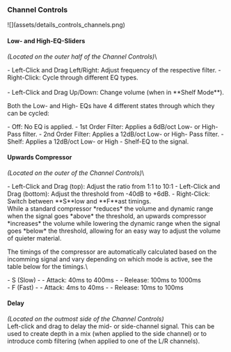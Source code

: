 <h3 class="txt-yellow">Channel Controls</h2>
<div class="image">
![](assets/details_controls_channels.png)
</div>

#### Low- and High-EQ-Sliders
<span class="location">*(Located on the outer half of the Channel Controls)*</span>\
<div class="block controls bg-dark-2">
- <span class="item">Left-Click and Drag Left/Right:</span> Adjust frequency of the respective filter.
- <span class="item">Right-Click:</span> Cycle through different EQ types.<br/>
<br/>
- <span class="item">Left-Click and Drag Up/Down:</span> Change volume (when in **Shelf Mode**).
</div>

Both the Low- and High- EQs have 4 different states through which they can be cycled:
<div class="block bg-dark-1">
- <span class="txt-purple">Off</span>: No EQ is applied.
- <span class="txt-purple">1st Order Filter</span>: Applies a 6dB/oct Low- or High- Pass filter.
- <span class="txt-purple">2nd Order Filter</span>: Applies a 12dB/oct Low- or High- Pass filter.
- <span class="txt-purple">Shelf</span>: Applies a 12dB/oct Low- or High - Shelf-EQ to the signal.
</div>
<div class="pb"></div>

#### Upwards Compressor
<span class="location">*(Located on the outer of the Channel Controls)*</span>\
<div class="block controls bg-dark-2">
- <span class="txt-orange">Left-Click and Drag (top):</span> Adjust the ratio from 1:1 to 10:1
- <span class="txt-orange">Left-Click and Drag (bottom):</span> Adjust the threshold from -40dB to +6dB.
- <span class="txt-orange">Right-Click:</span> Switch between **S**low and **F**ast timings.
</div>
While a standard compressor *reduces* the volume and dynamic range when the signal goes *above* the threshold, an upwards compressor *increases* the volume while lowering the dynamic range when the signal goes *below* the threshold, allowing for
an easy way to adjust the volume of quieter material.

The timings of the compressor are automatically calculated based on the incomming signal and vary depending on which mode is active, see the table below for the timings.\
<div class="block bg-dark-1">
- <span class="txt-purple">S (Slow)</span>
- - Attack: 40ms to 400ms
- - Release: 100ms to 1000ms
<br/>
- <span class="txt-purple">F (Fast)</span>
- - Attack: 4ms to 40ms
- - Release: 10ms to 100ms
</div>
<span class="spacer"/>

#### Delay
<span class="location">*(Located on the outmost side of the Channel Controls)*</span>\
Left-click and drag to delay the mid- or side-channel signal. This can be used to create depth in a mix (when applied to the side channel) or to introduce comb filtering (when applied to one of the L/R channels).
<div class="pb"></div>